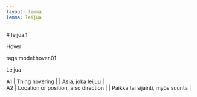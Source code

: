 ```yaml
---
layout: lemma
lemma: leijua
---
```


<div class="sense">
# <span class="sensename">leijua.1</span>

<span class="description">Hover</span>

tags:model:hover.01

<span class="description">Leijua</span>

A1 | Thing hovering |   | Asia, joka leijuu |  
A2 | Location or position, also direction |   | Paikka tai sijainti, myös suunta |  

</div>

